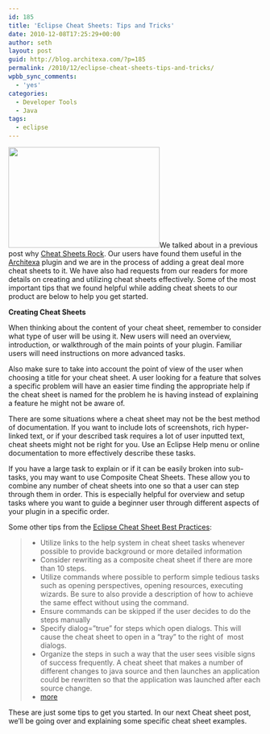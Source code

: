 ```yaml
---
id: 185
title: 'Eclipse Cheat Sheets: Tips and Tricks'
date: 2010-12-08T17:25:29+00:00
author: seth
layout: post
guid: http://blog.architexa.com/?p=185
permalink: /2010/12/eclipse-cheat-sheets-tips-and-tricks/
wpbb_sync_comments:
  - 'yes'
categories:
  - Developer Tools
  - Java
tags:
  - eclipse
---
```

<!--S-ButtonZ 1.1.5 Start-->

<div style="float: left; width: 42px; padding-right: 10px; margin: 0 -52px 0 0; position: relative; left: -62px; top: 8px">
</div>

<!--S-ButtonZ 1.1.5 End-->

[](assets/uploads/2010/11/Cheating.jpg)[<img class="alignright size-medium wp-image-190" title="Cheating" src="assets/uploads/2010/11/Cheating1-300x200.jpg" alt="" width="300" height="200" srcset="assets/uploads/2010/11/Cheating1-300x200.jpg 300w, assets/uploads/2010/11/Cheating1.jpg 336w" sizes="(max-width: 300px) 100vw, 300px" />](assets/uploads/2010/11/Cheating1.jpg)We talked about in a previous post why [Cheat Sheets Rock](http://blog.architexa.com/2010/11/eclipse-cheat-sheets-rock/). Our users have found them useful in the [Architexa](http://www.architexa.com) plugin and we are in the process of adding a great deal more cheat sheets to it. We have also had requests from our readers for more details on creating and utilizing cheat sheets effectively. Some of the most important tips that we found helpful while adding cheat sheets to our product are below to help you get started.
  
<!--more-->


  
**Creating Cheat Sheets**

When thinking about the content of your cheat sheet, remember to consider what type of user will be using it. New users will need an overview, introduction, or walkthrough of the main points of your plugin. Familiar users will need instructions on more advanced tasks.

Also make sure to take into account the point of view of the user when choosing a title for your cheat sheet. A user looking for a feature that solves a specific problem will have an easier time finding the appropriate help if the cheat sheet is named for the problem he is having instead of explaining a feature he might not be aware of.

There are some situations where a cheat sheet may not be the best method of documentation. If you want to include lots of screenshots, rich hyper-linked text, or if your described task requires a lot of user inputted text, cheat sheets might not be right for you. Use an Eclipse Help menu or online documentation to more effectively describe these tasks.

If you have a large task to explain or if it can be easily broken into sub-tasks, you may want to use Composite Cheat Sheets. These allow you to combine any number of cheat sheets into one so that a user can step through them in order. This is especially helpful for overview and setup tasks where you want to guide a beginner user through different aspects of your plugin in a specific order.

Some other tips from the [Eclipse Cheat Sheet Best Practices](http://help.eclipse.org/helios/index.jsp?topic=/org.eclipse.platform.doc.isv/guide/ua_cheatsheet_guidelines.htm):

>   * Utilize links to the help system in cheat sheet tasks whenever possible to provide background or more detailed information
>   * Consider rewriting as a composite cheat sheet if there are more than 10 steps.
>   * Utilize commands where possible to perform simple tedious tasks such as opening perspectives, opening resources, executing wizards. Be sure to also provide a description of how to achieve the same effect without using the command.
>   * Ensure commands can be skipped if the user decides to do the steps manually
>   * Specify dialog=&#8221;true&#8221; for steps which open dialogs. This will cause the cheat sheet to open in a &#8220;tray&#8221; to the right of  most dialogs.
>   * Organize the steps in such a way that the user sees visible signs of success frequently. A cheat sheet that makes a number of different changes to java source and then launches an application could be rewritten so that the application was launched after each source change.
>   * [more](http://help.eclipse.org/helios/index.jsp?topic=/org.eclipse.platform.doc.isv/guide/ua_cheatsheet_guidelines.htm)

These are just some tips to get you started. In our next Cheat sheet post, we&#8217;ll be going over and explaining some specific cheat sheet examples.

<div style="clear:both;">
  &nbsp;
</div>
